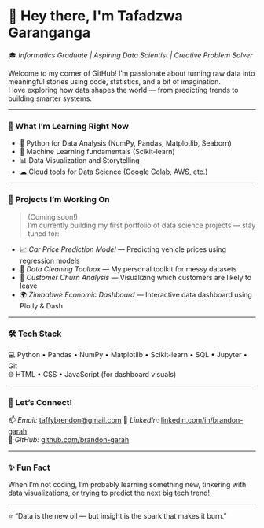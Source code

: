# 👋 Hey there, I'm Tafadzwa Garanganga

🎓 *Informatics Graduate | Aspiring Data Scientist | Creative Problem Solver*

Welcome to my corner of GitHub! I’m passionate about turning raw data into meaningful stories using code, statistics, and a bit of imagination.  
I love exploring how data shapes the world — from predicting trends to building smarter systems.

---

### 🧠 What I’m Learning Right Now
- 🐍 Python for Data Analysis (NumPy, Pandas, Matplotlib, Seaborn)
- 🤖 Machine Learning fundamentals (Scikit-learn)
- 📊 Data Visualization and Storytelling
- ☁ Cloud tools for Data Science (Google Colab, AWS, etc.)

---

### 🚀 Projects I’m Working On
> (Coming soon!)  
> I’m currently building my first portfolio of data science projects — stay tuned for:
- 📈 *Car Price Prediction Model* — Predicting vehicle prices using regression models  
- 🧹 *Data Cleaning Toolbox* — My personal toolkit for messy datasets  
- 🧠 *Customer Churn Analysis* — Visualizing which customers are likely to leave  
- 🌍 *Zimbabwe Economic Dashboard* — Interactive data dashboard using Plotly & Dash

---

### 🛠 Tech Stack
💻 Python • Pandas • NumPy • Matplotlib • Scikit-learn • SQL • Jupyter • Git  
🌐 HTML • CSS • JavaScript (for dashboard visuals)

---

### 💬 Let’s Connect!
📫 *Email:* taffybrendon@gmail.com
🔗 *LinkedIn:* [linkedin.com/in/brandon-garah](#)  
🐙 *GitHub:* [github.com/brandon-garah](#)

---

### ✨ Fun Fact
When I’m not coding, I’m probably learning something new, tinkering with data visualizations, or trying to predict the next big tech trend!

---

⭐ “Data is the new oil — but insight is the spark that makes it burn.”
